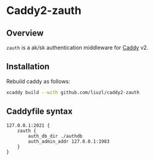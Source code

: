 # Caddy2-zauth

## Overview

`zauth` is a ak/sk authentication  middleware for [Caddy](https://github.com/caddyserver/caddy) v2.

## Installation

Rebuild caddy as follows:

```sh
xcaddy build --with github.com/liuzl/caddy2-zauth
```

## Caddyfile syntax

```
127.0.0.1:2021 {
    zauth {
        auth_db_dir ./authdb
        auth_admin_addr 127.0.0.1:1983
    }
}
```
